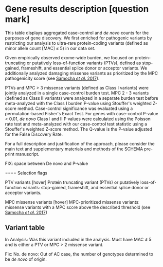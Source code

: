 # Gene results description [question mark]

This table displays aggregated case-control and _de novo_ counts for the purposes of gene discovery. We first enriched for pathogenic variants by restricting our analysis to ultra-rare protein-coding variants (defined as minor allele count [MAC] ≤ 5) in our data set.  

Given empirically observed exome-wide burden, we focused on protein-truncating or putatively loss-of-function variants (PTVs), defined as stop-gained, frameshift, and essential splice donor or acceptor variants. We additionally analyzed damaging missense variants as prioritized by the MPC pathogenicity score (see [Samocha _et al_. 2017](https://www.biorxiv.org/content/10.1101/148353v1)).   

PTVs and MPC > 3 missense variants (defined as Class I variants) were jointly analyzed in a single case-control burden test. MPC 2 - 3 variants (defined as Class II variants) were analyzed in a separate burden test before meta-analyzed with the Class I burden P-value using Stouffer's weighted Z-score method. Case-control significance was evaluated using a permutation-based Fisher's Exact Test. For genes with case-control P-value < 0.01, _de novo_ Class I and II P values were calculated using the Poisson rate test and meta-analyzed with our case-control test statistic using a Stouffer's weighted Z-score method. The Q-value is the P-value adjusted for the False Discovery Rate.

For a full description and justification of the approach, please consider the main text and supplementary materials and methods of the SCHEMA pre-print manuscript.  

FIX: space between De novo and P-value

====
Selection flags

PTV variants [hover]
Protein truncating variant (PTVs) or putatively loss-of-function variants: stop-gained, frameshift, and essential splice donor or acceptor variants.

MPC missense variants [hover]
MPC-prioritized missense variants: missense variants with a MPC score above the described threshold (see [Samocha _et al_. 2017]())

## Variant table

In Analysis: Was this variant included in the analysis. Must have MAC ≤ 5 and is either a PTV or MPC > 2 missense variant.

Fix: No. de novo: Out of AC case, the number of genotypes determined to be _de novo_ of origin.